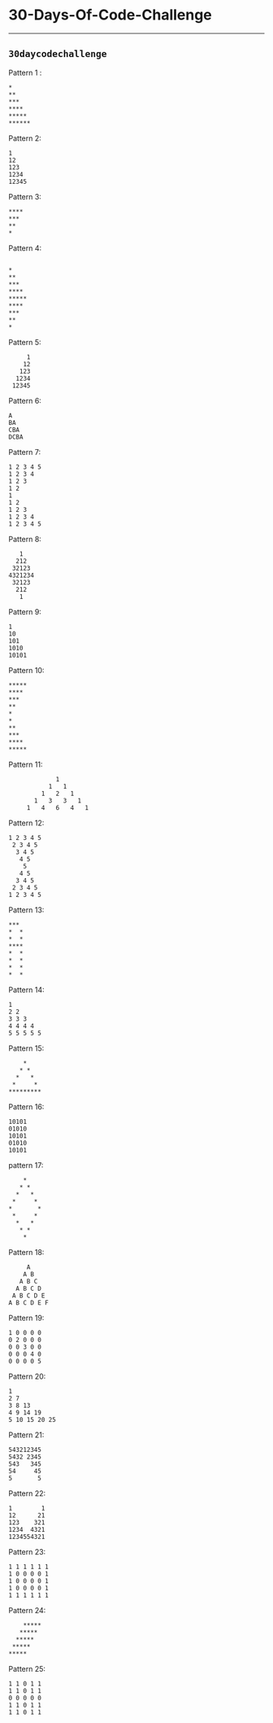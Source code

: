 # 30-Days-Of-Code-Challenge
----
## `30daycodechallenge`

Pattern 1 :
``` 
*
**
***
****
*****
******
```

Pattern 2:
```
1
12
123
1234
12345
```
Pattern 3:
```
****
***
**
*
```
Pattern 4:
```

*
**
***
****
*****
****
***
**
*
```

Pattern 5:
```
     1
    12
   123
  1234
 12345
```

Pattern 6:
```
A
BA
CBA
DCBA
```

Pattern 7:
```
1 2 3 4 5 
1 2 3 4 
1 2 3 
1 2 
1 
1 2 
1 2 3 
1 2 3 4 
1 2 3 4 5 
```

Pattern 8:
```
   1
  212
 32123
4321234
 32123
  212
   1
  ```
Pattern 9:
```
1
10
101
1010
10101
```

Pattern 10:
```
*****
****
***
**
*
*
**
***
****
*****
```
Pattern 11:
```
             1
           1   1
         1   2   1
       1   3   3   1
     1   4   6   4   1
```

Pattern 12:
```
1 2 3 4 5 
 2 3 4 5 
  3 4 5 
   4 5 
    5 
   4 5 
  3 4 5 
 2 3 4 5 
1 2 3 4 5 
```

Pattern 13:
```
*** 
*  *
*  *
****
*  *
*  *
*  *
*  *
```

Pattern 14:
```
1 
2 2 
3 3 3 
4 4 4 4 
5 5 5 5 5 
```

Pattern 15:
```
    *
   * *
  *   *
 *     *
*********
```

Pattern 16:
```
10101
01010
10101
01010
10101
```

pattern 17:
```
    *
   * *
  *   *
 *     *
*       *
 *     *
  *   *
   * *
    *
```

Pattern 18:
```
     A 
    A B 
   A B C 
  A B C D 
 A B C D E 
A B C D E F 
```

Pattern 19:
```
1 0 0 0 0 
0 2 0 0 0 
0 0 3 0 0 
0 0 0 4 0 
0 0 0 0 5 
```

Pattern 20:
```
1 
2 7 
3 8 13 
4 9 14 19 
5 10 15 20 25 
```

Pattern 21:
```
543212345
5432 2345
543   345
54     45
5       5
```

Pattern 22:
```
1        1
12      21
123    321
1234  4321
1234554321
```

Pattern 23:
```
1 1 1 1 1 1 
1 0 0 0 0 1 
1 0 0 0 0 1 
1 0 0 0 0 1 
1 1 1 1 1 1 
```

Pattern 24:
```
    ***** 
   ***** 
  ***** 
 ***** 
***** 
```

Pattern 25:
```
1 1 0 1 1 
1 1 0 1 1 
0 0 0 0 0 
1 1 0 1 1 
1 1 0 1 1 
```
